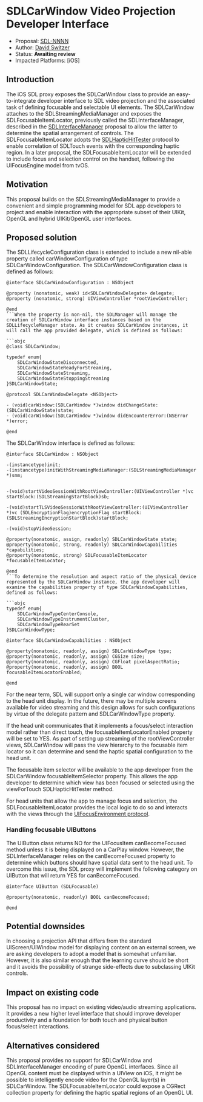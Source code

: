 # SDLCarWindow Video Projection Developer Interface* Proposal: [SDL-NNNN](NNNN-SDLScreen-SDLWindow-Projection.md)* Author: [David Switzer](https://github.com/davidswi)* Status: **Awaiting review*** Impacted Platforms: [iOS]## IntroductionThe iOS SDL proxy exposes the SDLCarWindow class to provide an easy-to-integrate developer interface to SDL video projection and the associated task of defining focusable and selectable UI elements. The SDLCarWindow attaches to the SDLStreamingMediaManager and exposes the SDLFocusableItemLocator, previously called the SDLInterfaceManager, described in the [SDLInterfaceManager](https://github.com/smartdevicelink/sdl_evolution/blob/master/proposals/0081-SDLInterfaceManager.md) proposal to allow the latter to determine the spatial arrangement of controls. The SDLFocusableItemLocator adopts the [SDLHapticHitTester](https://github.com/smartdevicelink/sdl_evolution/issues/270) protocol to enable correlation of SDLTouch events with the corresponding haptic region. In a later proposal, the SDLFocusableItemLocator will be extended to include focus and selection control on the handset, following the UIFocusEngine model from tvOS.## MotivationThis proposal builds on the SDLStreamingMediaManager to provide a convenient and simple programming model for SDL app developers to project and enable interaction with the appropriate subset of their UIKit, OpenGL and hybrid UIKit/OpenGL user interfaces.## Proposed solutionThe SDLLifecycleConfiguration class is extended to include a new nil-able property called carWindowConfiguration of type SDLCarWindowConfiguration. The SDLCarWindowConfiguration class is defined as follows:

```objc
@interface SDLCarWindowConfiguration : NSObject

@property (nonatomic, weak) id<SDLCarWindowDelegate> delegate;
@property (nonatomic, strong) UIViewController *rootViewController; 

@end
```When the property is non-nil, the SDLManager will manage the creation of SDLCarWindow interface instances based on the SDLLifecycleManager state. As it creates SDLCarWindow instances, it will call the app provided delegate, which is defined as follows:

```objc
@class SDLCarWindow;

typedef enum{
    SDLCarWindowStateDisconnected,
    SDLCarWindowStateReadyForStreaming,
    SDLCarWindowStateStreaming,
    SDLCarWindowStateStoppingStreaming
}SDLCarWindowState;

@protocol SDLCarWindowDelegate <NSObject>

- (void)carWindow:(SDLCarWindow *)window didChangeState:(SDLCarWindowState)state;
- (void)carWindow:(SDLCarWindow *)window didEncounterError:(NSError *)error;

@end
```The SDLCarWindow interface is defined as follows:

```objc
@interface SDLCarWindow : NSObject

-(instancetype)init;
-(instancetype)initWithStreamingMediaManager:(SDLStreamingMediaManager *)smm;


-(void)startVideoSessionWithRootViewController:(UIViewController *)vc startBlock:(SDLStreamingStartBlock)sb;

-(void)startTLSVideoSessionWithRootViewController:(UIViewController *)vc (SDLEncryptionFlag)encryptionFlag startBlock:(SDLStreamingEncryptionStartBlock)startBlock;

-(void)stopVideoSession;

@property(nonatomic, assign, readonly) SDLCarWindowState state;
@property(nonatomic, strong, readonly) SDLCarWindowCapabilities *capabilities;
@property(nonatomic, strong) SDLFocusableItemLocator *focusableItemLocator;

@end
```To determine the resolution and aspect ratio of the physical device represented by the SDLCarWindow instance, the app developer will examine the capabilities property of type SDLCarWindowCapabilities, defined as follows:

```objc
typedef enum{
    SDLCarWindowTypeCenterConsole,
    SDLCarWindowTypeInstrumentCluster,
    SDLCarWindowTypeRearSet
}SDLCarWindowType;

@interface SDLCarWindowCapabilities : NSObject

@property(nonatomic, readonly, assign) SDLCarWindowType type;
@property(nonatomic, readonly, assign) CGSize size;
@property(nonatomic, readonly, assign) CGFloat pixelAspectRatio;
@property(nonatomic, readonly, assign) BOOL focusableItemLocatorEnabled;

@end
```For the near term, SDL will support only a single car window corresponding to the head unit display. In the future, there may be multiple screens available for video streaming and this design allows for such configurations by virtue of the delegate pattern and SDLCarWindowType property.If the head unit communicates that it implements a focus/select interaction model rather than direct touch, the focusableItemLocatorEnabled property will be set to YES. As part of setting up streaming of the rootViewController views, SDLCarWindow will pass the view hierarchy to the focusable item locator so it can determine and send the haptic spatial configuration to the head unit. 

The focusable item selector will be available to the app developer from the SDLCarWindow focusableItemSelector property. This allows the app developer to determine which view has been focused or selected using the viewForTouch SDLHapticHitTester method. 

For head units that allow the app to manage focus and selection, the SDLFocusableItemLocator provides the local logic to do so and interacts with the views through the [UIFocusEnvironment protocol](https://developer.apple.com/documentation/uikit/uifocusenvironment).

### Handling focusable UIButtons
The UIButton class returns NO for the UIFocusItem canBecomeFocused method unless it is being displayed on a CarPlay window. However, the SDLInterfaceManager relies on the canBecomeFocused property to determine which buttons should have spatial data sent to the head unit. To overcome this issue, the SDL proxy will implement the following category on UIButton that will return YES for canBecomeFocused.

```objc
@interface UIButton (SDLFocusable)

@property(nonatomic, readonly) BOOL canBecomeFocused;

@end
```## Potential downsidesIn choosing a projection API that differs from the standard UIScreen/UIWindow model for displaying content on an external screen, we are asking developers to adopt a model that is somewhat unfamiliar. However, it is also similar enough that the learning curve should be short and it avoids the possibility of strange side-effects due to subclassing UIKit controls.## Impact on existing codeThis proposal has no impact on existing video/audio streaming applications. It provides a new higher level interface that should improve developer productivity and a foundation for both touch and physical button focus/select interactions.## Alternatives consideredThis proposal provides no support for SDLCarWindow and SDLInterfaceManager encoding of pure OpenGL interfaces. Since all OpenGL content must be displayed within a UIView on iOS, it might be possible to intelligently encode video for the OpenGL layer(s) in SDLCarWindow. The SDLFocusableItemLocator could expose a CGRect collection property for defining the haptic spatial regions of an OpenGL UI.